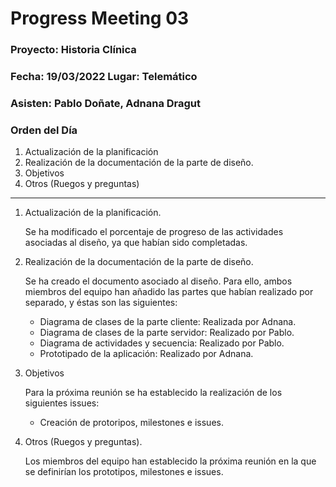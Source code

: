 # Progress Meeting 03
### Proyecto: Historia Clínica
### Fecha: 19/03/2022 Lugar: Telemático
### Asisten: Pablo Doñate, Adnana Dragut

### Orden del Día

  1. Actualización de la planificación
  2. Realización de la documentación de la parte de diseño.
  3. Objetivos
  4. Otros (Ruegos y preguntas)

 --- 
  1. Actualización de la planificación.
     <p>Se ha modificado el porcentaje de progreso de las actividades asociadas al diseño, ya que habían sido completadas.
        
  2. Realización de la documentación de la parte de diseño.<p>
     Se ha creado el documento asociado al diseño. Para ello, ambos miembros del equipo han añadido las partes que habían realizado por separado, y éstas son las siguientes:
     * Diagrama de clases de la parte cliente: Realizada por Adnana.
     * Diagrama de clases de la parte servidor: Realizado por Pablo.
     * Diagrama de actividades y secuencia: Realizado por Pablo.
     * Prototipado de la aplicación: Realizado por Adnana.
    
  3. Objetivos
    <p>Para la próxima reunión se ha establecido la realización de los siguientes issues:
      * Creación de protoripos, milestones e issues.
    
  4. Otros (Ruegos y preguntas).
     <p>Los miembros del equipo han establecido la próxima reunión en la que se definirían los prototipos, milestones e issues.
